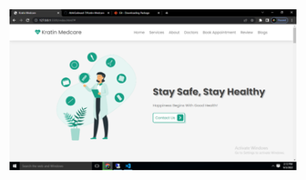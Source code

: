 <img src="https://github.com/AbhiGaikwad-7/kratin/blob/master/image/Screenshot%20(1).png?raw=true" />

